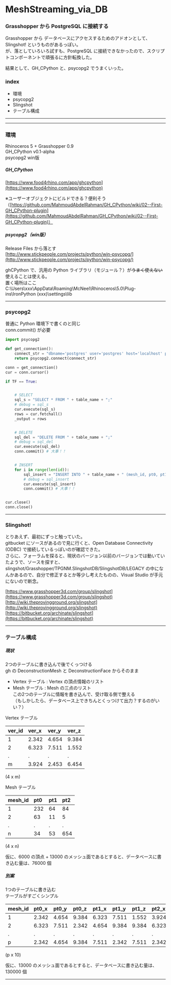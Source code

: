 # MeshStreaming_via_DB  


### Grasshopper から PostgreSQL に接続する  

Grasshopper から データベースにアクセスするためのアドオンとして、 Slingshot! というものがあるっぽい。  
が、落としていろいろ試すも、PostgreSQL に接続できなかったので、スクリプトコンポーネントで頑張るに方針転換した。

結果として、GH_CPython と、psycopg2 でうまくいった。  


### index  
- 環境  
- psycopg2  
- Slingshot  
- テーブル構成  


---  

---  


### 環境  

Rhinoceros 5 + Grasshopper 0.9  
GH_CPython v0.1-alpha  
psycopg2 win版  

##### GH_CPython  
[https://www.food4rhino.com/app/ghcpython](https://www.food4rhino.com/app/ghcpython)  

※ユーザーオブジェクトにビルドできる？便利そう  
（[https://github.com/MahmoudAbdelRahman/GH_CPython/wiki/02--First-GH_CPython-plugin](https://github.com/MahmoudAbdelRahman/GH_CPython/wiki/02--First-GH_CPython-plugin)）


##### psycopg2（win版）  
Release Files から落とす  
[http://www.stickpeople.com/projects/python/win-psycopg/](http://www.stickpeople.com/projects/python/win-psycopg/)  

ghCPython で、汎用の Python ライブラリ（モジュール？）が~~うまく使えない~~使えることは使える。  
置く場所はここ  
C:\Users\xxx\AppData\Roaming\McNeel\Rhinoceros\5.0\Plug-ins\IronPython (xxx)\settings\lib  



---  


### psycopg2  

普通に Python 環境下で書くのと同じ  
conn.commit() が必要  


```python
import psycopg2

def get_connection():
    connect_str = "dbname='postgres' user='postgres' host='localhost' password='postgres'"
    return psycopg2.connect(connect_str)

conn = get_connection()
cur = conn.cursor()

if TF == True:


    # SELECT  
    sql_s = "SELECT * FROM " + table_name + ";"
    # debug = sql_s
    cur.execute(sql_s)
    rows = cur.fetchall()
    _output = rows


    # DELETE  
    sql_del = "DELETE FROM " + table_name + ";"
    # debug = sql_del
    cur.execute(sql_del)
    conn.commit() # 大事！！


    # INSERT  
    for i in range(len(id)):
        sql_insert = "INSERT INTO " + table_name + " (mesh_id, pt0, pt1, pt2) " + " VALUES (" +str(i)+ "," + str(pt0[i]) + "," + str(pt1[i]) + "," + str(pt2[i]) + " );"
        # debug = sql_insert
        cur.execute(sql_insert)
        conn.commit() # 大事！！


cur.close()
conn.close()


```


---  


### Slingshot!  

とりあえず、最初にずっと触っていた。  
gitbucket にソースがあるので見に行くと、Open Database Connectivity (ODBC) で接続しているっぽいのが確認できた。  
さらに、フォーラムを探ると、現状のバージョン以前のバージョンでは動いていたようで、ソースを探すと、　slingshot/Grasshopper/TPGNM.SlingshotDB/SlingshotDB/LEGACY の中になんかあるので、自分で修正するとか等少し考えたものの、Visual Studio が手元にないので断念。  

[https://www.grasshopper3d.com/group/slingshot](https://www.grasshopper3d.com/group/slingshot)  
[http://wiki.theprovingground.org/slingshot](http://wiki.theprovingground.org/slingshot)  
[https://bitbucket.org/archinate/slingshot](https://bitbucket.org/archinate/slingshot)


---  


### テーブル構成  

##### 現状  

2つのテーブルに書き込んで後でくっつける  
gh の DeconstructionMesh と DeconstructionFace からそのまま  
- Vertex テーブル : Vertex の頂点情報のリスト  
- Mesh テーブル   : Mesh の三点のリスト  
この2つのテーブルに情報を書き込んで、受け取る側で整える  
（もしかしたら、データベース上できちんとくっつけて出力？するのがいい？）  

Vertex テーブル  

|ver_id|ver_x|ver_y|ver_z|  
|:---|:---|:---|:---|  
|1|2.342|4.654|9.384|  
|2|6.323|7.511|1.552|  
|.|.|.|.|  
|m|3.924|2.453|6.454|  

(4 x m)  

Mesh テーブル  

|mesh_id|pt0|pt1|pt2|  
|:---|:---|:---|:---|  
|1|232|64|84|  
|2|63|11|5|  
|.|.|.|.|  
|n|34|53|654|  

(4 x n)  

仮に、6000 の頂点 + 13000 のメッシュ面であるとすると、データベースに書き込む量は、76000 個  



##### 別案  

1つのテーブルに書き込む  
テーブルがすごくシンプル  

|mesh_id|pt0_x|pt0_y|pt0_z|pt1_x|pt1_y|pt1_z|pt2_x|pt2_y|pt2_z|  
|:---|:---|:---|:---|:---|:---|:---|:---|:---|:---|  
|1|2.342|4.654|9.384|6.323|7.511|1.552|3.924|2.453|6.454|  
|2|6.323|7.511|2.342|4.654|9.384|9.384|6.323|7.511|9.384|  
|.|.|.|.|.|.|.|.|.|.|
|p|2.342|4.654|9.384|7.511|2.342|7.511|2.342|7.511|2.342|  

(p x 10)  

仮に、13000 のメッシュ面であるとすると、データベースに書き込む量は、130000 個  


---  
